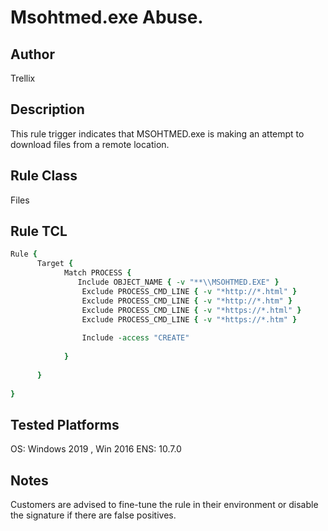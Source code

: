 # Msohtmed.exe Abuse.

## Author
Trellix

## Description
This rule trigger indicates that MSOHTMED.exe is making an attempt to download files from a remote location.

## Rule Class 
Files

## Rule TCL
```tcl
Rule {
      Target {
            Match PROCESS {
               Include OBJECT_NAME { -v "**\\MSOHTMED.EXE" }
			    Exclude PROCESS_CMD_LINE { -v "*http://*.html" }
                Exclude PROCESS_CMD_LINE { -v "*http://*.htm" }
                Exclude PROCESS_CMD_LINE { -v "*https://*.html" }
                Exclude PROCESS_CMD_LINE { -v "*https://*.htm" }
					
                Include -access "CREATE"
                        
            }
                             
      }
   
}
```

## Tested Platforms
OS: Windows 2019 , Win 2016
ENS: 10.7.0

## Notes
Customers are advised to fine-tune the rule in their environment or disable the signature if there are false positives.